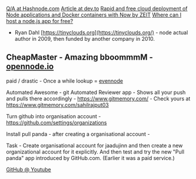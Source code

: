 [Q/A at Hashnode.com](https://hashnode.com/post/how-can-i-host-a-nodejs-application-for-free-cj1ugvxej004kbc539h7u3oaz)		[Article at dev.to](https://dev.to/grikomsn/tutors-for-friends-how-to-deploy-a-nodejs-website-on-zeit-now-3nbn)		[Rapid and free cloud deployment of Node applications and Docker containers with Now by ZEIT](https://technology.amis.nl/2017/09/01/rapid-and-free-cloud-deployment-of-node-applications-and-docker-containers-with-now-by-zeit/)		[Where can I host a node.js app for free?](https://www.quora.com/Where-can-I-host-a-node-js-app-for-free)		

- Ryan Dahl [https://tinyclouds.org](https://tinyclouds.org/) - node actual author in 2009, then funded by another company in 2010.

## CheapMaster - Amazing bboommmM - [opennode.io](https://www.openode.io)		

paid / drastic - Once a while lookup = [evennode](https://www.evennode.com/pricing)

Automated Awesome - git Automated Reviewer app - Shows all your push and pulls there accordingly - https://www.gitmemory.com/ - Check yours at https://www.gitmemory.com/sahilrajput03

Turn github into organisation account -  https://github.com/settings/organizations

Install pull panda - after creating a organisational account - 

Task - Create organisational account for jaadujinn and then create a new organizational account for it explicitly. And then test and try the new "Pull panda" app introduced by GitHub.com. (Earlier it was a paid service.)

[GitHub @ Youtube](https://www.youtube.com/GitHub)		